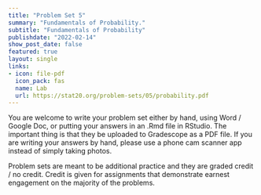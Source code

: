 ```yaml
---
title: "Problem Set 5"
summary: "Fundamentals of Probability."
subtitle: "Fundamentals of Probability"
publishdate: "2022-02-14"
show_post_date: false
featured: true
layout: single
links:
- icon: file-pdf
  icon_pack: fas
  name: Lab
  url: https://stat20.org/problem-sets/05/probability.pdf
---
```


You are welcome to write your problem set either by hand, using Word / Google Doc, or putting your answers in an .Rmd file in RStudio. The important thing is that they be uploaded to Gradescope as a PDF file. If you are writing your answers by hand, please use a phone cam scanner app instead of simply taking photos.

Problem sets are meant to be additional practice and they are graded credit / no credit. Credit is given for assignments that demonstrate earnest engagement on the majority of the problems.